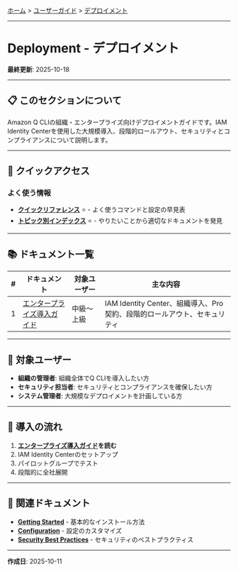 [ホーム](../../README.md) > [ユーザーガイド](../README.md) > [デプロイメント](README.md)

---

# Deployment - デプロイメント

**最終更新**: 2025-10-18

---

## 📋 このセクションについて

Amazon Q CLIの組織・エンタープライズ向けデプロイメントガイドです。IAM Identity Centerを使用した大規模導入、段階的ロールアウト、セキュリティとコンプライアンスについて説明します。

---

## 🚀 クイックアクセス

### よく使う情報

- **[クイックリファレンス](../07_reference/08_quick-reference.md)** ⭐ - よく使うコマンドと設定の早見表
- **[トピック別インデックス](../07_reference/09_topic-index.md)** ⭐ - やりたいことから適切なドキュメントを発見

---

## 📚 ドキュメント一覧

| # | ドキュメント | 対象ユーザー | 主な内容 |
|---|------------|------------|---------|
| 1 | [エンタープライズ導入ガイド](01_enterprise-deployment.md) | 中級〜上級 | IAM Identity Center、組織導入、Pro契約、段階的ロールアウト、セキュリティ |

---

## 🎯 対象ユーザー

- **組織の管理者**: 組織全体でQ CLIを導入したい方
- **セキュリティ担当者**: セキュリティとコンプライアンスを確保したい方
- **システム管理者**: 大規模なデプロイメントを計画している方

---

## 🚀 導入の流れ

1. **[エンタープライズ導入ガイド](01_enterprise-deployment.md)を読む**
2. IAM Identity Centerのセットアップ
3. パイロットグループでテスト
4. 段階的に全社展開

---

## 🔗 関連ドキュメント

- **[Getting Started](../01_getting-started/)** - 基本的なインストール方法
- **[Configuration](../03_configuration/)** - 設定のカスタマイズ
- **[Security Best Practices](../04_best-practices/02_security.md)** - セキュリティのベストプラクティス

---

**作成日**: 2025-10-11
